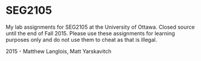 SEG2105
======

My lab assignments for SEG2105 at the University of Ottawa. Closed source until the end of Fall 2015. Please use these assignments for learning purposes only and do not use them to cheat as that is illegal.

2015 - Matthew Langlois, Matt Yarskavitch
